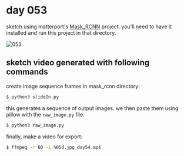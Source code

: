 # day 053

sketch using matterport's [Mask_RCNN](https://github.com/matterport/Mask_RCNN) project. you'll need to have it installed and run this project in that directory.

![053](https://github.com/burningion/daily-sketches/raw/master/053/images/00075.jpg)

## sketch video generated with following commands

create image sequence frames in mask_rcnn directory:

```bash
$ python3 slideIn.py
```

this generates a sequence of output images. we then paste them using pillow with the `raw_image.py` file.

```bash
$ python3 raw_image.py
```

finally, make a video for export:

```bash
$ ffmpeg -r 60 -i %05d.jpg day54.mp4
```
